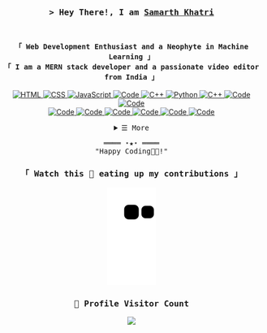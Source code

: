 <!-- Intro  -->
<h3 align="center">
        <samp>&gt; Hey There!, I am
                <b><a target="_blank" href="https://samarthkhatri.me/">Samarth Khatri</a></b>
        </samp>
</h3>
<br>


<p align="center">
        <!-- Aout  -->
        <samp><b>
                「 Web Development Enthusiast and a Neophyte in Machine Learning 」
                <br>
                「 I am a MERN stack developer and a passionate video editor from India 」</b>
                <br>
                <br>
        </samp>
        <!-- Programming Languages -->
        <!-- HTML -->
        <a href="https://github.com/Samarth-Khatri?tab=repositories" target="_blank"><img alt="HTML"
                        src="https://img.shields.io/badge/-HTML-E34F26?style=flat-square&logo=HTML5&logoColor=white">
        </a>
        <!-- CSS  -->
        <a href="https://github.com/Samarth-Khatri?tab=repositories" target="_blank"><img alt="CSS"
                        src="https://img.shields.io/badge/-CSS-1572B6?style=flat-square&logo=CSS3&logoColor=white">
        </a>
        <!-- JavaScript -->
        <a href="https://github.com/Samarth-Khatri?tab=repositories" target="_blank"><img alt="JavaScript"
                        src="https://img.shields.io/badge/-JavaScript-F7DF1E?style=flat-square&logo=JavaScript&logoColor=white">
        </a>
        <!-- Java -->
        <a href="https://github.com/Samarth-Khatri?tab=repositories" target="_blank"><img alt="Code"
                        src="https://img.shields.io/badge/Java-ED8B00?style=flat-square&logo=java&logoColor=white">
        </a>
        <!-- C++ -->
        <a href="https://github.com/Samarth-Khatri?tab=repositories" target="_blank"><img alt="C++"
                        src="https://img.shields.io/badge/-C++-9b3675?style=flat-square&logo=C%2B%2B&logoColor=white">
        </a>
        <!-- Python -->
        <a href="https://github.com/Samarth-Khatri?tab=repositories" target="_blank"><img alt="Python"
                        src="https://img.shields.io/badge/-Python-3776AB?style=flat-square&logo=Python&logoColor=white">
        </a>
        <!-- Node.js -->
        <a href="https://github.com/Samarth-Khatri?tab=repositories" target="_blank"><img alt="C++"
                        src="https://img.shields.io/badge/node.js-%2343853D.svg?style=flat-square&logo=node.js&logoColor=white">
        </a>
        <!-- Express.js -->
        <a href="https://github.com/Samarth-Khatri?tab=repositories" target="_blank"><img alt="Code"
                        src="https://img.shields.io/badge/Express.js-404D59?style=flat-square">
        </a>
         <!-- Bootstrap -->
        <a href="https://github.com/Samarth-Khatri?tab=repositories" target="_blank"><img alt="Code"
                        src="https://img.shields.io/badge/Bootstrap-563D7C?style=flat-square&logo=bootstrap&logoColor=white">
        </a>
        <br>
        <!-- JQuery -->
        <a href="https://github.com/Samarth-Khatri?tab=repositories" target="_blank"><img alt="Code"
                        src="https://img.shields.io/badge/jQuery-0769AD?style=flat-square&logo=jquery&logoColor=white">
        </a>
        <!-- Gcloud -->
        <a href="https://github.com/Samarth-Khatri?tab=repositories" target="_blank"><img alt="Code"
                        src="https://img.shields.io/badge/Google_Cloud-4285F4?style=flate-square&logo=google-cloud&logoColor=white">
        </a>
        <!-- Heroku -->
        <a href="https://github.com/Samarth-Khatri?tab=repositories" target="_blank"><img alt="Code"
                        src="https://img.shields.io/badge/Heroku-430098?style=flat-square&logo=heroku&logoColor=white">
        </a>
        <!-- Git -->
        <a href="https://github.com/Samarth-Khatri?tab=repositories" target="_blank"><img alt="Code"
                        src="https://img.shields.io/badge/git-%23F05033.svg?style=flat-square&logo=git&logoColor=white">
        </a>
        <!-- MySQL -->
        <a href="https://github.com/Samarth-Khatri?tab=repositories" target="_blank"><img alt="Code"
                        src="https://img.shields.io/badge/MySQL-00000F?style=flat-square&logo=mysql&logoColor=white">
        </a>
        <!-- MongoDB -->
        <a href="https://github.com/Samarth-Khatri?tab=repositories" target="_blank"><img alt="Code"
                        src="https://img.shields.io/badge/mongodb-%23F05033.svg?style=flat-square&logo=mongodb&logoColor=white&color=success">
        </a>
        
</p>


<!-- Details Section-->
<details align="center">
    <summary> <samp>&#9776; More</samp></summary>
  <br>
<!-- GitHub Stats --> 

<p align="center"><img src="https://github-readme-stats.vercel.app/api/top-langs/?username=Samarth-Khatri&layout=compact&hide=TSQL&theme=chartreuse-dark"></p>

<a href="https://github.com/anuraghazra/github-readme-stats">
<p align="center"><img src="https://github-readme-stats.vercel.app/api?username=Samarth-Khatri&show_icons=true&theme=chartreuse-dark" /></p>
</a>
  
### :link: &nbsp;Connect with me <img align="center" src="https://raw.githubusercontent.com/rajput2107/rajput2107/master/Assets/Handshake.gif" height="33px" />

<p align="center">
<a href="https://www.linkedin.com/in/samarthkhatri/"><img src="https://img.shields.io/badge/-Samarth%20Khatri-0077B5?style=flat-square&logo=Linkedin&logoColor=white"/></a>
<a href="mailto:samarth.kahtri0000@gmail.com"><img src="https://img.shields.io/badge/-samarth.kahtri0000@gmail.com-D14836?style=flat-square&logo=Gmail&logoColor=white"/></a>
<a href="https://www.instagram.com/khatri.samarth/"><img src="https://img.shields.io/badge/-khatri.samarth-E4405F?style=flat-square&logo=Instagram&logoColor=white"/></a>
<a href="https://twitter.com/Samarth7861"><img src="https://img.shields.io/badge/-Samarth7861-1DA1F2?style=flat-square&logo=twitter&logoColor=white"/></a>
</p>
</details>
  

<!-- Footer -->
<samp>
    <p align="center">
        ════ ⋆★⋆ ════
        <br>
        "Happy Coding👨‍💻!"
    </p>
</samp>

<!-- Snake -->

<h3 align="center">
  <samp><b>「 Watch this 🐍 eating up my contributions 」</b> </samp>
</h3>
<p align="center"><img src="https://github.com/Samarth-Khatri/Samarth-Khatri/blob/output/github-contribution-grid-snake.svg" /></p>



<!-- retro visitor counter -->
<h3 align="center">
  <samp> <b>📍 Profile Visitor Count</b> </samp>
</h3>
<p align="center" >   
  <img src="https://profile-counter.glitch.me/Samarth-Khatri/count.svg" />  
</p>
